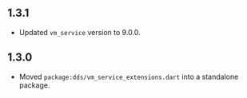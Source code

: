 ## 1.3.1

- Updated `vm_service` version to 9.0.0.

## 1.3.0

- Moved `package:dds/vm_service_extensions.dart` into a standalone package.
